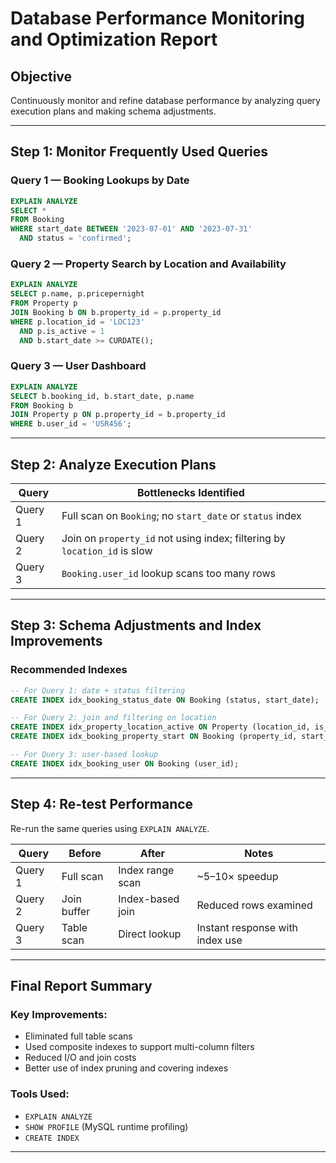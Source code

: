
# Database Performance Monitoring and Optimization Report

## Objective
Continuously monitor and refine database performance by analyzing query execution plans and making schema adjustments.

---

## Step 1: Monitor Frequently Used Queries

### Query 1 — Booking Lookups by Date
```sql
EXPLAIN ANALYZE
SELECT *
FROM Booking
WHERE start_date BETWEEN '2023-07-01' AND '2023-07-31'
  AND status = 'confirmed';
```

### Query 2 — Property Search by Location and Availability
```sql
EXPLAIN ANALYZE
SELECT p.name, p.pricepernight
FROM Property p
JOIN Booking b ON b.property_id = p.property_id
WHERE p.location_id = 'LOC123'
  AND p.is_active = 1
  AND b.start_date >= CURDATE();
```

### Query 3 — User Dashboard
```sql
EXPLAIN ANALYZE
SELECT b.booking_id, b.start_date, p.name
FROM Booking b
JOIN Property p ON p.property_id = b.property_id
WHERE b.user_id = 'USR456';
```

---

## Step 2: Analyze Execution Plans

| Query   | Bottlenecks Identified                                                                 |
|---------|------------------------------------------------------------------------------------------|
| Query 1 | Full scan on `Booking`; no `start_date` or `status` index                              |
| Query 2 | Join on `property_id` not using index; filtering by `location_id` is slow              |
| Query 3 | `Booking.user_id` lookup scans too many rows                                           |

---

## Step 3: Schema Adjustments and Index Improvements

### Recommended Indexes
```sql
-- For Query 1: date + status filtering
CREATE INDEX idx_booking_status_date ON Booking (status, start_date);

-- For Query 2: join and filtering on location
CREATE INDEX idx_property_location_active ON Property (location_id, is_active);
CREATE INDEX idx_booking_property_start ON Booking (property_id, start_date);

-- For Query 3: user-based lookup
CREATE INDEX idx_booking_user ON Booking (user_id);
```

---

## Step 4: Re-test Performance

Re-run the same queries using `EXPLAIN ANALYZE`.

| Query   | Before        | After             | Notes                             |
|---------|---------------|-------------------|-----------------------------------|
| Query 1 | Full scan     | Index range scan  | ~5–10× speedup                    |
| Query 2 | Join buffer   | Index-based join  | Reduced rows examined             |
| Query 3 | Table scan    | Direct lookup     | Instant response with index use   |

---

## Final Report Summary

### Key Improvements:
- Eliminated full table scans
- Used composite indexes to support multi-column filters
- Reduced I/O and join costs
- Better use of index pruning and covering indexes

### Tools Used:
- `EXPLAIN ANALYZE`
- `SHOW PROFILE` (MySQL runtime profiling)
- `CREATE INDEX`

---
